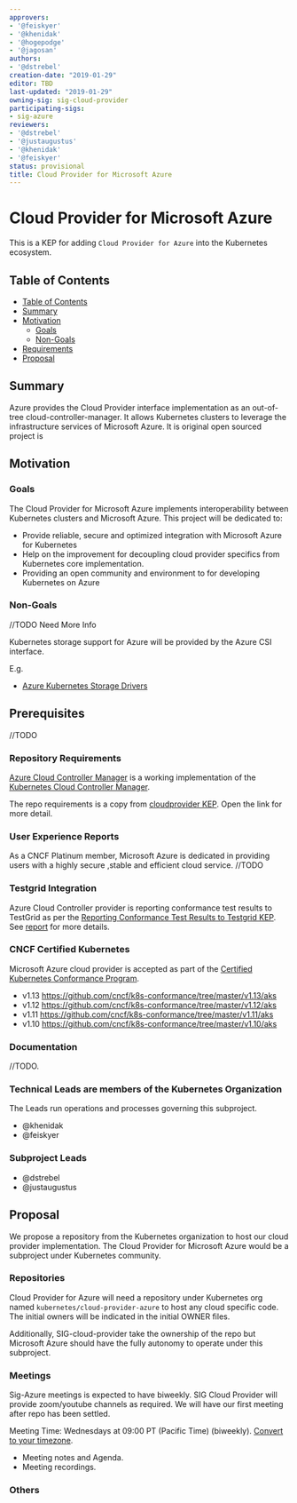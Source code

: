```yaml
---
approvers:
- '@feiskyer'
- '@khenidak'
- '@hogepodge'
- '@jagosan'
authors:
- '@dstrebel'
creation-date: "2019-01-29"
editor: TBD
last-updated: "2019-01-29"
owning-sig: sig-cloud-provider
participating-sigs:
- sig-azure
reviewers:
- '@dstrebel'
- '@justaugustus'
- '@khenidak'
- '@feiskyer'
status: provisional
title: Cloud Provider for Microsoft Azure
---
```

# Cloud Provider for Microsoft Azure

This is a KEP for adding ```Cloud Provider for Azure``` into the Kubernetes ecosystem.

## Table of Contents

* [Table of Contents](#table-of-contents)
* [Summary](#summary)
* [Motivation](#motivation)
    * [Goals](#goals)
    * [Non-Goals](#non-goals)
* [Requirements](#requirements)
* [Proposal](#proposal)

## Summary

Azure provides the Cloud Provider interface implementation as an out-of-tree cloud-controller-manager. It allows Kubernetes clusters to leverage the infrastructure services of Microsoft Azure.
It is original open sourced project is 

## Motivation

### Goals

The Cloud Provider for Microsoft Azure implements interoperability between Kubernetes clusters and Microsoft Azure. This project will be dedicated to:
- Provide reliable, secure and optimized integration with Microsoft Azure for Kubernetes
- Help on the improvement for decoupling cloud provider specifics from Kubernetes core implementation.
- Providing an open community and environment to for developing Kubernetes on Azure 



### Non-Goals

//TODO Need More Info

Kubernetes storage support for Azure will be provided by the Azure CSI interface.

E.g.

* [Azure Kubernetes Storage Drivers](https://github.com/Azure/kubernetes-volume-drivers/tree/master/csi)

## Prerequisites

//TODO

### Repository Requirements

[Azure Cloud Controller Manager](https://github.com/kubernetes/cloud-provider-azure) is a working implementation of the [Kubernetes Cloud Controller Manager](https://kubernetes.io/docs/tasks/administer-cluster/running-cloud-controller/).

The repo requirements is a copy from [cloudprovider KEP](https://github.com/kubernetes/community/blob/master/keps/sig-cloud-provider/0002-cloud-controller-manager.md#repository-requirements). Open the link for more detail.

### User Experience Reports
As a CNCF Platinum member, Microsoft Azure is dedicated in providing users with a highly secure ,stable and efficient cloud service. //TODO

### Testgrid Integration
 Azure Cloud Controller provider is reporting conformance test results to TestGrid as per the [Reporting Conformance Test Results to Testgrid KEP](https://github.com/kubernetes/enhancements/blob/master/keps/sig-cloud-provider/0018-testgrid-conformance-e2e.md).
 See [report](https://testgrid.k8s.io/sig-azure-master#azure-master-conformance) for more details.

### CNCF Certified Kubernetes
 Microsoft Azure cloud provider is accepted as part of the [Certified Kubernetes Conformance Program](https://github.com/cncf/k8s-conformance).
 * v1.13 https://github.com/cncf/k8s-conformance/tree/master/v1.13/aks
 * v1.12 https://github.com/cncf/k8s-conformance/tree/master/v1.12/aks
 * v1.11 https://github.com/cncf/k8s-conformance/tree/master/v1.11/aks
 * v1.10 https://github.com/cncf/k8s-conformance/tree/master/v1.10/aks


### Documentation
 
//TODO.
 
### Technical Leads are members of the Kubernetes Organization

The Leads run operations and processes governing this subproject.

* @khenidak
* @feiskyer

### Subproject Leads

* @dstrebel
* @justaugustus

## Proposal

We propose a repository from the Kubernetes organization to host our cloud provider implementation.  The Cloud Provider for Microsoft Azure would be a subproject under Kubernetes community.

### Repositories

Cloud Provider for Azure will need a repository under Kubernetes org named ```kubernetes/cloud-provider-azure``` to host any cloud specific code. The initial owners will be indicated in the initial OWNER files.

Additionally, SIG-cloud-provider take the ownership of the repo but Microsoft Azure should have the fully autonomy to operate under this subproject.

### Meetings

Sig-Azure meetings is expected to have biweekly. SIG Cloud Provider will provide zoom/youtube channels as required. We will have our first meeting after repo has been settled.

Meeting Time: Wednesdays at 09:00 PT (Pacific Time) (biweekly). [Convert to your timezone](http://www.thetimezoneconverter.com/?t=20:00&tz=PT%20%28Pacific%20Time%29).
- Meeting notes and Agenda.
- Meeting recordings.


### Others